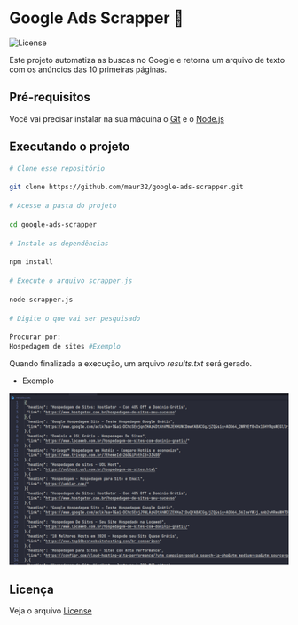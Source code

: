 # Google Ads Scrapper 📢

![License](https://img.shields.io/github/license/maur32/google-ads-scrapper)

Este projeto automatiza as buscas no Google e retorna um arquivo de texto com os anúncios das 10 primeiras páginas.

## Pré-requisitos

Você vai precisar instalar na sua máquina o [Git](https://git-scm.com) e o [Node.js](https://nodejs.org/pt-br/)

## Executando o projeto

```bash
# Clone esse repositório

git clone https://github.com/maur32/google-ads-scrapper.git

# Acesse a pasta do projeto

cd google-ads-scrapper

# Instale as dependências

npm install

# Execute o arquivo scrapper.js

node scrapper.js

# Digite o que vai ser pesquisado

Procurar por:
Hospedagem de sites #Exemplo
```

Quando finalizada a execução, um arquivo *results.txt* será gerado.

* Exemplo

![results.txt](screenshots/example.png)

## Licença

Veja o arquivo [License](https://github.com/maur32/google-ads-scrapper/blob/main/LICENSE)
